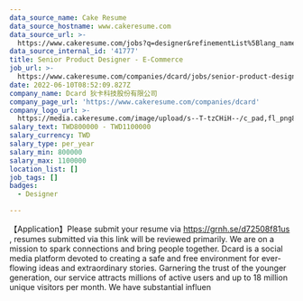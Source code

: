 ```yaml
---
data_source_name: Cake Resume
data_source_hostname: www.cakeresume.com
data_source_url: >-
  https://www.cakeresume.com/jobs?q=designer&refinementList%5Blang_name%5D%5B0%5D=English&refinementList%5Bsalary_type%5D=per_year
data_source_internal_id: '41777'
title: Senior Product Designer - E-Commerce
job_url: >-
  https://www.cakeresume.com/companies/dcard/jobs/senior-product-designer-e-commerce
date: 2022-06-10T08:52:09.827Z
company_name: Dcard 狄卡科技股份有限公司
company_page_url: 'https://www.cakeresume.com/companies/dcard'
company_logo_url: >-
  https://media.cakeresume.com/image/upload/s--T-tzCHiH--/c_pad,fl_png8,h_200,w_200/v1639984487/bcvr2afmeyybdsq56sm2.png
salary_text: TWD800000 - TWD1100000
salary_currency: TWD
salary_type: per_year
salary_min: 800000
salary_max: 1100000
location_list: []
job_tags: []
badges:
  - Designer

---
```


【Application】Please submit your resume via https://grnh.se/d72508f81us , resumes submitted via this link will be reviewed primarily. We are on a mission to spark connections and bring people together. Dcard is a social media platform devoted to creating a safe and free environment for ever-flowing ideas and extraordinary stories. Garnering the trust of the younger generation, our service attracts millions of active users and up to 18 million unique visitors per month. We have substantial influen